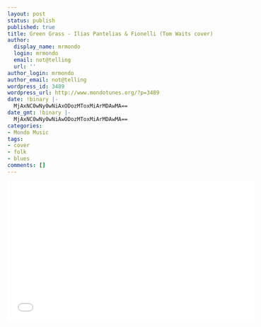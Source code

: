 ```yaml
---
layout: post
status: publish
published: true
title: Green Grass - Ilias Pantelias & Fionelli (Tom Waits cover)
author:
  display_name: mrmondo
  login: mrmondo
  email: not@telling
  url: ''
author_login: mrmondo
author_email: not@telling
wordpress_id: 3489
wordpress_url: http://www.mondotunes.org/?p=3489
date: !binary |-
  MjAxNC0wNy0wNiAxODozMToxMiArMDAwMA==
date_gmt: !binary |-
  MjAxNC0wNy0wNiAwODozMToxMiArMDAwMA==
categories:
- Mondo Music
tags:
- cover
- folk
- blues
comments: []
---
```

<iframe width="560" height="315" src="//www.youtube.com/embed/Ijj-a-bvF_A" frameborder="0"> </iframe>
